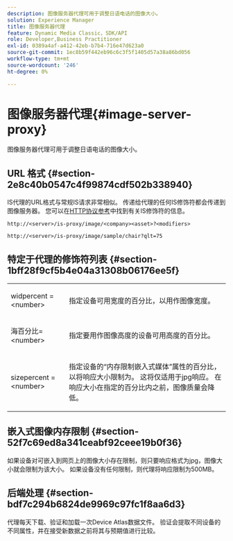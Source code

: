 ```yaml
---
description: 图像服务器代理可用于调整日语电话的图像大小。
solution: Experience Manager
title: 图像服务器代理
feature: Dynamic Media Classic，SDK/API
role: Developer,Business Practitioner
exl-id: 0389a4af-a412-42eb-b7b4-716e47d623a0
source-git-commit: 1ec8b59f442eb96c6c3f5f1405d57a38a86bd056
workflow-type: tm+mt
source-wordcount: '246'
ht-degree: 0%

---
```


# 图像服务器代理{#image-server-proxy}

图像服务器代理可用于调整日语电话的图像大小。

## URL 格式 {#section-2e8c40b0547c4f99874cdf502b338940}

IS代理的URL格式与常规IS请求非常相似。 传递给代理的任何IS修饰符都会传递到图像服务器。 您可以在[HTTP协议参考](../../is-api/http-ref/image-serving-api-ref/c-http-protocol-reference/c-introduction/c-introduction.md#concept-dbbd5241bc6248ad9b9d7f6c635c311e)中找到有关IS修饰符的信息。

`http://<server>/is-proxy/image/<company><asset>?<modifiers>`

`http://<server>/is-proxy/image/sample/chair?qlt=75`

## 特定于代理的修饰符列表 {#section-1bff28f9cf5b4e04a31308b06176ee5f}

<table id="simpletable_40C1DFB183B54A79BCF65D51ED480CE0"> 
 <tr class="strow"> 
  <td class="stentry"> <p><span class="codeph"> widpercent =  &lt;number&gt;</span> </p></td> 
  <td class="stentry"> <p>指定设备可用宽度的百分比，以用作图像宽度。 </p></td> 
 </tr> 
 <tr class="strow"> 
  <td class="stentry"> <p><span class="codeph"> 海百分比=  &lt;number&gt;</span> </p></td> 
  <td class="stentry"> <p>指定要用作图像高度的设备可用高度的百分比。 </p></td> 
 </tr> 
 <tr class="strow"> 
  <td class="stentry"> <p><span class="codeph"> sizepercent =  &lt;number&gt;</span> </p></td> 
  <td class="stentry"> <p>指定设备的“内存限制嵌入式媒体”属性的百分比，以将响应大小限制为。 这将仅适用于jpg响应。 在响应大小在指定的百分比内之前，图像质量会降低。 </p></td> 
 </tr> 
</table>

## 嵌入式图像内存限制 {#section-52f7c69ed8a341ceabf92ceee19b0f36}

如果设备对可嵌入到网页上的图像大小存在限制，则只要响应格式为jpg，图像大小就会限制为该大小。 如果设备没有任何限制，则代理将响应限制为500MB。

## 后端处理 {#section-bdf7c294b6824de9969c97fc1f8aa6d3}

代理每天下载、验证和加载一次Device Atlas数据文件。 验证会提取不同设备的不同属性，并在接受新数据之前将其与预期值进行比较。
